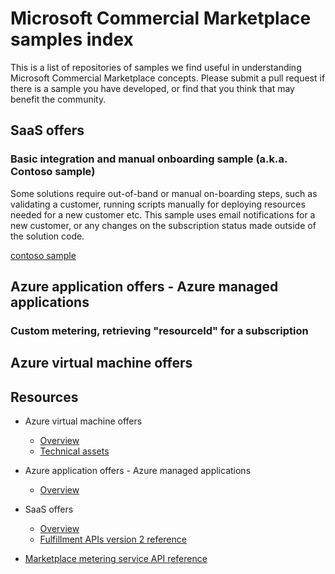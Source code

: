 # Microsoft Commercial Marketplace samples index

This is a list of repositories of samples we find useful in understanding Microsoft Commercial Marketplace concepts. Please submit a pull request if there is a sample you have developed, or find that you think that may benefit the community.

## SaaS offers

### Basic integration and manual onboarding sample (a.k.a. Contoso sample)
Some solutions require out-of-band or manual on-boarding steps, such as validating a customer, running scripts manually for deploying resources needed for a new customer etc. This sample uses email notifications for a new customer, or any changes on the subscription status made outside of the solution code.

[contoso sample](https://github.com/Azure-Samples/Commercial-Marketplace-SaaS-Manual-On-Boarding)

## Azure application offers - Azure managed applications

### Custom metering, retrieving "resourceId" for a subscription



## Azure virtual machine offers

## Resources

- Azure virtual machine offers
  - [Overview](https://docs.microsoft.com/en-us/azure/marketplace/marketplace-virtual-machines)
  - [Technical assets](https://docs.microsoft.com/en-us/azure/marketplace/partner-center-portal/vm-certification-issues-solutions)
- Azure application offers - Azure managed applications
  - [Overview](https://docs.microsoft.com/en-us/azure/marketplace/marketplace-managed-apps)

- SaaS offers
  - [Overview](https://docs.microsoft.com/en-us/azure/marketplace/marketplace-managed-apps)
  - [Fulfillment APIs version 2 reference](https://docs.microsoft.com/en-us/azure/marketplace/partner-center-portal/pc-saas-fulfillment-api-v2)
- [Marketplace metering service API reference](https://docs.microsoft.com/en-us/azure/marketplace/partner-center-portal/marketplace-metering-service-apis)
